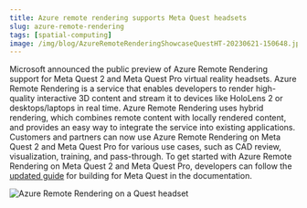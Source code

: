 ```yaml
---
title: Azure remote rendering supports Meta Quest headsets
slug: azure-remote-rendering
tags: [spatial-computing]
image: /img/blog/AzureRemoteRenderingShowcaseQuestHT-20230621-150648.jpg
---
```


Microsoft announced the public preview of Azure Remote Rendering support for Meta Quest 2 and Meta Quest Pro virtual reality headsets. <!--truncate--> Azure Remote Rendering is a service that enables developers to render high-quality interactive 3D content and stream it to devices like HoloLens 2 or desktops/laptops in real time. Azure Remote Rendering uses hybrid rendering, which combines remote content with locally rendered content, and provides an easy way to integrate the service into existing applications. Customers and partners can now use Azure Remote Rendering on Meta Quest 2 and Meta Quest Pro for various use cases, such as CAD review, visualization, training, and pass-through. To get started with Azure Remote Rendering on Meta Quest 2 and Meta Quest Pro, developers can follow the [updated guide](https://learn.microsoft.com/en-us/azure/remote-rendering/) for building for Meta Quest in the documentation.

![Azure Remote Rendering on a Quest headset](/img/blog/AzureRemoteRenderingShowcaseQuestHT-20230621-150648.jpg)